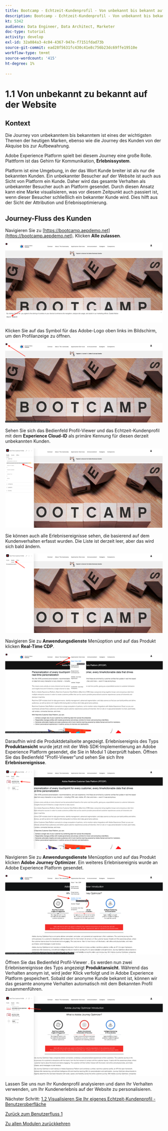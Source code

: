 ```yaml
---
title: Bootcamp - Echtzeit-Kundenprofil - Von unbekannt bis bekannt auf der Website
description: Bootcamp - Echtzeit-Kundenprofil - Von unbekannt bis bekannt auf der Website
kt: 5342
audience: Data Engineer, Data Architect, Marketer
doc-type: tutorial
activity: develop
exl-id: 32a084a3-4c04-4367-947e-f7151fdad73b
source-git-commit: ead28f5631fc430c41e8c756b23dc69ffe19510e
workflow-type: tm+mt
source-wordcount: '415'
ht-degree: 1%

---
```


# 1.1 Von unbekannt zu bekannt auf der Website

## Kontext

Die Journey von unbekanntem bis bekanntem ist eines der wichtigsten Themen der heutigen Marken, ebenso wie die Journey des Kunden von der Akquise bis zur Aufbewahrung.

Adobe Experience Platform spielt bei diesem Journey eine große Rolle. Plattform ist das Gehirn für Kommunikation, **Erlebnissystem**.

Platform ist eine Umgebung, in der das Wort Kunde breiter ist als nur die bekannten Kunden. Ein unbekannter Besucher auf der Website ist auch aus Sicht von Platform ein Kunde. Daher wird das gesamte Verhalten als unbekannter Besucher auch an Platform gesendet. Durch diesen Ansatz kann eine Marke visualisieren, was vor diesem Zeitpunkt auch passiert ist, wenn dieser Besucher schließlich ein bekannter Kunde wird. Dies hilft aus der Sicht der Attribution und Erlebnisoptimierung.

## Journey-Fluss des Kunden

Navigieren Sie zu [https://bootcamp.aepdemo.net](https://bootcamp.aepdemo.net). Klicken **Alle zulassen**.

![DSN](./images/web8.png)

Klicken Sie auf das Symbol für das Adobe-Logo oben links im Bildschirm, um den Profilanzeige zu öffnen.

![Demo](./images/pv1.png)

Sehen Sie sich das Bedienfeld Profil-Viewer und das Echtzeit-Kundenprofil mit dem **Experience Cloud-ID** als primäre Kennung für diesen derzeit unbekannten Kunden.

![Demo](./images/pv2.png)

Sie können auch alle Erlebnisereignisse sehen, die basierend auf dem Kundenverhalten erfasst wurden. Die Liste ist derzeit leer, aber das wird sich bald ändern.

![Demo](./images/pv3.png)

Navigieren Sie zu **Anwendungsdienste** Menüoption und auf das Produkt klicken **Real-Time CDP**.

![Demo](./images/pv4.png)

Daraufhin wird die Produktdetailseite angezeigt. Erlebnisereignis des Typs **Produktansicht** wurde jetzt mit der Web SDK-Implementierung an Adobe Experience Platform gesendet, die Sie in Modul 1 überprüft haben. Öffnen Sie das Bedienfeld &quot;Profil-Viewer&quot;und sehen Sie sich Ihre **Erlebnisereignisse**.

![Demo](./images/pv5.png)

Navigieren Sie zu **Anwendungsdienste** Menüoption und auf das Produkt klicken **Adobe Journey Optimizer**. Ein weiteres Erlebnisereignis wurde an Adobe Experience Platform gesendet.

![Demo](./images/pv7.png)

Öffnen Sie das Bedienfeld Profil-Viewer . Es werden nun zwei Erlebnisereignisse des Typs angezeigt **Produktansicht**. Während das Verhalten anonym ist, wird jeder Klick verfolgt und in Adobe Experience Platform gespeichert. Sobald der anonyme Kunde bekannt ist, können wir das gesamte anonyme Verhalten automatisch mit dem Bekannten Profil zusammenführen.

![Demo](./images/pv8.png)

Lassen Sie uns nun Ihr Kundenprofil analysieren und dann Ihr Verhalten verwenden, um Ihr Kundenerlebnis auf der Website zu personalisieren.

Nächster Schritt: [1.2 Visualisieren Sie Ihr eigenes Echtzeit-Kundenprofil - Benutzeroberfläche](./ex2.md)

[Zurück zum Benutzerfluss 1](./uc1.md)

[Zu allen Modulen zurückkehren](../../overview.md)
